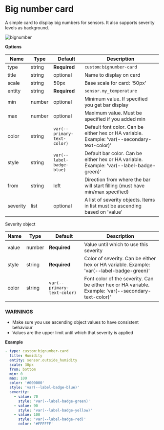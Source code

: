 # Big number card

A simple card to display big numbers for sensors. It also supports severity levels as background.

![bignumber](https://user-images.githubusercontent.com/7738048/42536247-262b74e0-849a-11e8-8ed1-967302b73e03.gif)

**Options**

| Name | Type | Default | Description
| ---- | ---- | ------- | -----------
| type | string | **Required** | `custom:bignumber-card`
| title | string | optional | Name to display on card
| scale | string | 50px | Base scale for card: '50px'
| entity | string | **Required** | `sensor.my_temperature`
| min | number | optional | Minimum value. If specified you get bar display
| max | number | optional | Maximum value. Must be specified if you added min
| color | string | `var(--primary-text-color)` | Default font color. Can be either hex or HA variable. Example: 'var(--secondary-text-color)'
| style | string| `var(--label-badge-blue)` | Default bar color. Can be either hex or HA variable. Example: 'var(--label-badge-green)'
| from | string | left | Direction from where the bar will start filling (must have min/max specified)
| severity | list | optional | A list of severity objects. Items in list must be ascending based on 'value'

Severity object

| Name | Type | Default | Description
| ---- | ---- | ------- | -----------
| value | number | **Required** | Value until which to use this severity
| style | string | **Required** | Color of severity. Can be either hex or HA variable. Example: 'var(--label-badge-green)'
| color | string | `var(--primary-text-color)` | Font color of the severity. Can be either hex or HA variable. Example: 'var(--secondary-text-color)'

### WARNINGS
- Make sure you use ascending object values to have consistent behaviour
- Values are the upper limit until which that severity is applied

**Example**

```yaml
- type: custom:bignumber-card
  title: Humidity
  entity: sensor.outside_humidity
  scale: 30px
  from: bottom
  min: 0
  max: 100
  color: '#000000'
  style: 'var(--label-badge-blue)'
  severity:
    - value: 70
      style: 'var(--label-badge-green)'
    - value: 90
      style: 'var(--label-badge-yellow)'
    - value: 100
      style: 'var(--label-badge-red)'
      color: '#FFFFFF'
```
